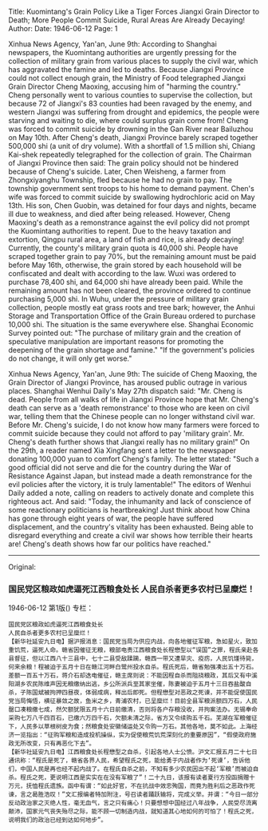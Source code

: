 Title: Kuomintang's Grain Policy Like a Tiger Forces Jiangxi Grain Director to Death; More People Commit Suicide, Rural Areas Are Already Decaying!
Author: 
Date: 1946-06-12
Page: 1

Xinhua News Agency, Yan'an, June 9th: According to Shanghai newspapers, the Kuomintang authorities are urgently pressing for the collection of military grain from various places to supply the civil war, which has aggravated the famine and led to deaths. Because Jiangxi Province could not collect enough grain, the Ministry of Food telegraphed Jiangxi Grain Director Cheng Maoxing, accusing him of "harming the country." Cheng personally went to various counties to supervise the collection, but because 72 of Jiangxi's 83 counties had been ravaged by the enemy, and western Jiangxi was suffering from drought and epidemics, the people were starving and waiting to die, where could surplus grain come from! Cheng was forced to commit suicide by drowning in the Gan River near Bailuzhou on May 10th. After Cheng's death, Jiangxi Province barely scraped together 500,000 shi (a unit of dry volume). With a shortfall of 1.5 million shi, Chiang Kai-shek repeatedly telegraphed for the collection of grain. The Chairman of Jiangxi Province then said: The grain policy should not be hindered because of Cheng's suicide. Later, Chen Weisheng, a farmer from Zhongxiyanghu Township, fled because he had no grain to pay. The township government sent troops to his home to demand payment. Chen's wife was forced to commit suicide by swallowing hydrochloric acid on May 13th. His son, Chen Guobin, was detained for four days and nights, became ill due to weakness, and died after being released. However, Cheng Maoxing's death as a remonstrance against the evil policy did not prompt the Kuomintang authorities to repent. Due to the heavy taxation and extortion, Qingpu rural area, a land of fish and rice, is already decaying! Currently, the county's military grain quota is 40,000 shi. People have scraped together grain to pay 70%, but the remaining amount must be paid before May 16th, otherwise, the grain stored by each household will be confiscated and dealt with according to the law. Wuxi was ordered to purchase 78,400 shi, and 64,000 shi have already been paid. While the remaining amount has not been cleared, the province ordered to continue purchasing 5,000 shi. In Wuhu, under the pressure of military grain collection, people mostly eat grass roots and tree bark; however, the Anhui Storage and Transportation Office of the Grain Bureau ordered to purchase 10,000 shi. The situation is the same everywhere else. Shanghai Economic Survey pointed out: "The purchase of military grain and the creation of speculative manipulation are important reasons for promoting the deepening of the grain shortage and famine." "If the government's policies do not change, it will only get worse."

Xinhua News Agency, Yan'an, June 9th: The suicide of Cheng Maoxing, the Grain Director of Jiangxi Province, has aroused public outrage in various places. Shanghai Wenhui Daily's May 27th dispatch said: "Mr. Cheng is dead. People from all walks of life in Jiangxi Province hope that Mr. Cheng's death can serve as a 'death remonstrance' to those who are keen on civil war, telling them that the Chinese people can no longer withstand civil war. Before Mr. Cheng's suicide, I do not know how many farmers were forced to commit suicide because they could not afford to pay 'military grain'. Mr. Cheng's death further shows that Jiangxi really has no military grain!" On the 29th, a reader named Xia Xingfang sent a letter to the newspaper donating 100,000 yuan to comfort Cheng's family. The letter stated: "Such a good official did not serve and die for the country during the War of Resistance Against Japan, but instead made a death remonstrance for the evil policies after the victory, it is truly lamentable!" The editors of Wenhui Daily added a note, calling on readers to actively donate and complete this righteous act. And said: "Today, the inhumanity and lack of conscience of some reactionary politicians is heartbreaking! Just think about how China has gone through eight years of war, the people have suffered displacement, and the country's vitality has been exhausted. Being able to disregard everything and create a civil war shows how terrible their hearts are! Cheng's death shows how far our politics have reached."



<hr /> 

Original: 


### 国民党区粮政如虎逼死江西粮食处长  人民自杀者更多农村已呈糜烂！

1946-06-12
第1版()
专栏：

    国民党区粮政如虎逼死江西粮食处长
    人民自杀者更多农村已呈糜烂！
    【新华社延安九日电】据沪报消息：国民党当局为供应内战，向各地催征军粮，急如星火，致加重饥荒，逼死人命。赣省因催征无粮，粮部电责江西粮食处长程懋型以“误国”之罪，程氏亲赴各县督征，但以江西八十三县中，七十二县受敌蹂躏，赣西一带又遭旱灾、疫疠，人民饥馑待毙，何来余粮！程被迫于五月十日在赣江河畔白鹭州投水自杀。程氏死后，赣省勉强凑出五十万石。差额一百五十万石，蒋介石却迭电催征，赣主席则说：不能因程自杀而阻挠粮政，其后又有中溪阳湖乡农民陈维声因无粮缴纳出逃，乡公所派兵至其家坐催，陈妻被迫于五月十三日吞盐酸自杀，子陈国斌被拘押四昼夜，体弱成病，释出后即死。但程懋型对恶政之死谏，并不能促使国民党当局悔悟，横征暴敛之故，鱼米之乡，青浦农村，已呈糜烂！目前全县军粮派额四万石，人民罄口凑粮缴七成，然欠额犹限五月十六日前缴清，否则将各户存粮没收，并拘案法办。无锡奉命采购七万八千四百石，已缴六万四千石，欠额未清之际，省方又令续购五千石。芜湖在军粮催征下，人民多以草根树皮为食；然粮食处安徽储运处又令购一万石。其他各地，莫不如此。上海经济一览指出：“征购军粮和造成投机操纵，实为促使粮荒饥荒深刻化的重要原因”，“假使政府施政无所改变，只有再恶化下去”。
    【新华社延安九日电】江西粮食处长程懋型之自杀，引起各地人士公愤。沪文汇报五月二十七日通讯称：“程氏是死了，赣省各界人民，希望程氏之死，能给勇于内战者作为‘死谏’，告诉他们，中国人民是再也经不起内战了。在程氏自杀之前，不知有多少农民因出不起‘军粮’而被迫自杀。程氏之死，更说明江西是实实在在没有军粮了”！二十九日，该报有读者夏行方投函捐赠十万元，抚恤程氏遗族。函中有谓：“如此好官，不在抗战中效忠殉国，而竟为胜利后之恶政作死谏，言之曷胜浩叹！”文汇报编者特加附注，号召读者踊跃输将，完成义举。并谓：“今日一部分反动政治家之灭绝人性，毫无血气，言之只有痛心！只要想想中国经过八年战争，人民受尽流离颠沛，国家元气丧失殆尽之际，能不顾一切制造内战，就知道其心地如何的可怕了！程氏之死，说明我们的政治已经到达如何地步”。
